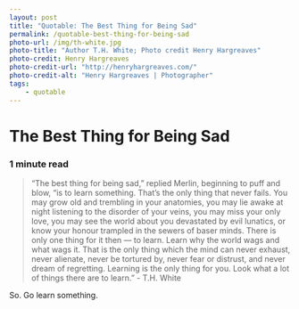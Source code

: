 ```yaml
---
layout: post
title: "Quotable: The Best Thing for Being Sad"
permalink: /quotable-best-thing-for-being-sad
photo-url: /img/th-white.jpg
photo-title: "Author T.H. White; Photo credit Henry Hargreaves"
photo-credit: Henry Hargreaves
photo-credit-url: "http://henryhargreaves.com/"
photo-credit-alt: "Henry Hargreaves | Photographer"
tags:
    - quotable
---
```


# The Best Thing for Being Sad

### 1 minute read

> “The best thing for being sad,” replied Merlin, beginning to puff and blow, “is to learn something. That’s the only thing that never fails. You may grow old and trembling in your anatomies, you may lie awake at night listening to the disorder of your veins, you may miss your only love, you may see the world about you devastated by evil lunatics, or know your honour trampled in the sewers of baser minds. There is only one thing for it then — to learn. Learn why the world wags and what wags it. That is the only thing which the mind can never exhaust, never alienate, never be tortured by, never fear or distrust, and never dream of regretting. Learning is the only thing for you. Look what a lot of things there are to learn.” - T.H. White

So. Go learn something.